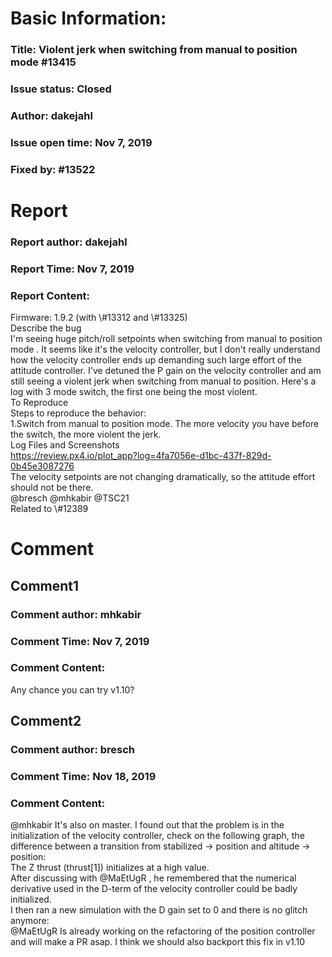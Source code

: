 # Basic Information:
### Title:  Violent jerk when switching from manual to position mode #13415 
### Issue status: Closed
### Author: dakejahl
### Issue open time: Nov 7, 2019
### Fixed by: #13522
# Report
### Report author: dakejahl
### Report Time: Nov 7, 2019
### Report Content:   
Firmware: 1.9.2 (with \\\#13312 and \\\#13325)  
Describe the bug    
I'm seeing huge pitch/roll setpoints when switching from manual to position mode . It seems like it's the velocity controller, but I don't really understand how the velocity controller ends up demanding such large effort of the attitude controller. I've detuned the P gain on the velocity controller and am still seeing a violent jerk when switching from manual to position. Here's a log with 3 mode switch, the first one being the most violent.  
To Reproduce    
Steps to reproduce the behavior:  
1.Switch from manual to position mode. The more velocity you have before the switch, the more violent the jerk.  
Log Files and Screenshots    
https://review.px4.io/plot_app?log=4fa7056e-d1bc-437f-829d-0b45e3087276    
The velocity setpoints are not changing dramatically, so the attitude effort should not be there.    
@bresch @mhkabir @TSC21  
Related to \\\#12389  

# Comment
## Comment1
### Comment author: mhkabir
### Comment Time: Nov 7, 2019
### Comment Content:   
Any chance you can try v1.10?  

## Comment2
### Comment author: bresch
### Comment Time: Nov 18, 2019
### Comment Content:   
@mhkabir  It's also on master. I found out that the problem is in the initialization of the velocity controller, check on the following graph, the difference between a transition from stabilized -> position and altitude -> position:    
The Z thrust (thrust[1]) initializes at a high value.    
After discussing with @MaEtUgR , he remembered that the numerical derivative used in the D-term of the velocity controller could be badly initialized.  
I then ran a new simulation with the D gain set to 0 and there is no glitch anymore:    
@MaEtUgR Is already working on the refactoring of the position controller and will make a PR asap. I think we should also backport this fix in v1.10  
